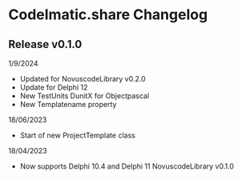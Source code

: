 # CodeImatic.share Changelog

## Release v0.1.0


1/9/2024

* Updated for NovuscodeLibrary v0.2.0
* Update for Delphi 12
* New TestUnits DunitX for Objectpascal
* New Templatename property

18/06/2023

* Start of new  ProjectTemplate class

18/04/2023

* Now supports Delphi 10.4 and Delphi 11 NovuscodeLibrary v0.1.0

